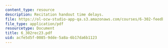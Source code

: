 ```yaml
---
content_type: resource
description: Recitation handout time delays.
file: https://ol-ocw-studio-app-qa.s3.amazonaws.com/courses/6-302-feedback-systems-spring-2007/acfe5d5f00859dde5a8a6b17da6b1123_6_302rec23.pdf
file_type: application/pdf
resourcetype: Document
title: 6_302rec23.pdf
uid: acfe5d5f-0085-9dde-5a8a-6b17da6b1123
---
```

